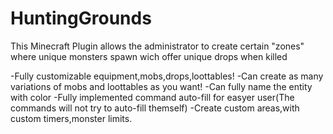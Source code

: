 # HuntingGrounds

This Minecraft Plugin allows the administrator to create certain "zones" where unique monsters spawn wich offer unique drops when killed

-Fully customizable equipment,mobs,drops,loottables!
-Can create as many variations of mobs and loottables as you want!
-Can fully name the entity with color
-Fully implemented command auto-fill for easyer user(The commands will not try to auto-fill themself)
-Create custom areas,with custom timers,monster limits.
